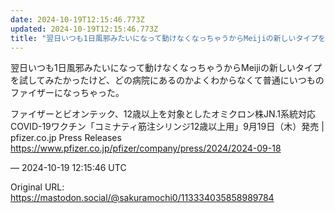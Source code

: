 ```yaml
---
date: 2024-10-19T12:15:46.773Z
updated: 2024-10-19T12:15:46.773Z
title: "翌日いつも1日風邪みたいになって動けなくなっちゃうからMeijiの新しいタイプを[...]"
---
```


<p>翌日いつも1日風邪みたいになって動けなくなっちゃうからMeijiの新しいタイプを試してみたかったけど、どの病院にあるのかよくわからなくて普通にいつものファイザーになっちゃった。</p><p>ファイザーとビオンテック、12歳以上を対象としたオミクロン株JN.1系統対応COVID-19ワクチン「コミナティ筋注シリンジ12歳以上用」9月19日（木）発売 | pfizer.co.jp Press Releases<br /><a href="https://www.pfizer.co.jp/pfizer/company/press/2024/2024-09-18" target="_blank" rel="nofollow noopener" translate="no"><span class="invisible">https://www.</span><span class="ellipsis">pfizer.co.jp/pfizer/company/pr</span><span class="invisible">ess/2024/2024-09-18</span></a></p>

&mdash; 2024-10-19 12:15:46 UTC

Original URL: https://mastodon.social/@sakuramochi0/113334035858989784
